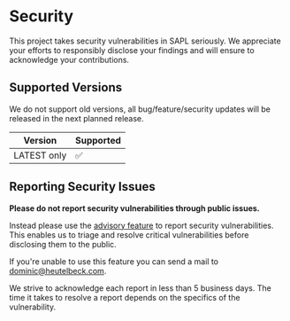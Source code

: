 # Security

This project takes security vulnerabilities in SAPL seriously.
We appreciate your efforts to responsibly disclose your findings and will ensure to acknowledge your contributions.

## Supported Versions

We do not support old versions, all bug/feature/security updates will be released in the next planned release.

| Version     | Supported          |
|-------------|--------------------|
| LATEST only | :white_check_mark: |

## Reporting Security Issues

**Please do not report security vulnerabilities through public issues.**

Instead please use the [advisory feature](https://github.com/heutelbeck/sapl-policy-engine/security/advisories) to report security vulnerabilities. This enables us to triage and resolve critical vulnerabilities before disclosing them to the public.

If you're unable to use this feature you can send a mail to <dominic@heutelbeck.com>.

We strive to acknowledge each report in less than 5 business days. The time it takes to resolve a report depends on the specifics of the vulnerability.
